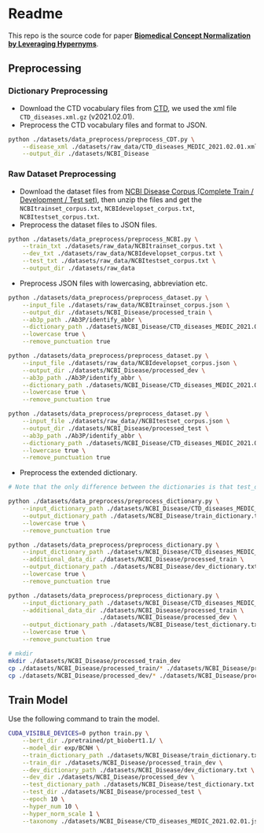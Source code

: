 # Readme

This repo is the source code for paper **[Biomedical Concept Normalization by Leveraging Hypernyms](https://aclanthology.org/2021.emnlp-main.284.pdf)**.

## Preprocessing

### Dictionary Preprocessing

- Download the CTD vocabulary files from [CTD](http://ctdbase.org/downloads), we used the xml file `CTD_diseases.xml.gz` (v2021.02.01).
- Preprocess the CTD vocabulary files and  format to JSON.

```bash
python ./datasets/data_preprocess/preprocess_CDT.py \
    --disease_xml ./datasets/raw_data/CTD_diseases_MEDIC_2021.02.01.xml \
    --output_dir ./datasets/NCBI_Disease
```

### Raw Dataset Preprocessing

- Download the dataset files from [NCBI Disease Corpus (Complete Train / Development / Test set)](https://www.ncbi.nlm.nih.gov/CBBresearch/Dogan/DISEASE/), then unzip the files and get the `NCBItrainset_corpus.txt`, `NCBIdevelopset_corpus.txt`, `NCBItestset_corpus.txt`.
- Preprocess the dataset files to JSON files.

```bash
python ./datasets/data_preprocess/preprocess_NCBI.py \
    --train_txt ./datasets/raw_data/NCBItrainset_corpus.txt \
    --dev_txt ./datasets/raw_data/NCBIdevelopset_corpus.txt \
    --test_txt ./datasets/raw_data/NCBItestset_corpus.txt \
    --output_dir ./datasets/raw_data
```

- Preprocess JSON files with lowercasing, abbreviation etc.

```bash
python ./datasets/data_preprocess/preprocess_dataset.py \
    --input_file ./datasets/raw_data/NCBItrainset_corpus.json \
    --output_dir ./datasets/NCBI_Disease/processed_train \
    --ab3p_path ./Ab3P/identify_abbr \
    --dictionary_path ./datasets/NCBI_Disease/CTD_diseases_MEDIC_2021.02.01.json \
    --lowercase true \
    --remove_punctuation true

python ./datasets/data_preprocess/preprocess_dataset.py \
    --input_file ./datasets/raw_data/NCBIdevelopset_corpus.json \
    --output_dir ./datasets/NCBI_Disease/processed_dev \
    --ab3p_path ./Ab3P/identify_abbr \
    --dictionary_path ./datasets/NCBI_Disease/CTD_diseases_MEDIC_2021.02.01.json \
    --lowercase true \
    --remove_punctuation true

python ./datasets/data_preprocess/preprocess_dataset.py \
    --input_file ./datasets/raw_data//NCBItestset_corpus.json \
    --output_dir ./datasets/NCBI_Disease/processed_test \
    --ab3p_path ./Ab3P/identify_abbr \
    --dictionary_path ./datasets/NCBI_Disease/CTD_diseases_MEDIC_2021.02.01.json \
    --lowercase true \
    --remove_punctuation true
```

- Preprocess the extended dictionary.

```bash
# Note that the only difference between the dictionaries is that test_dictionary includes train mentions to increase the coverage.

python ./datasets/data_preprocess/preprocess_dictionary.py \
    --input_dictionary_path ./datasets/NCBI_Disease/CTD_diseases_MEDIC_2021.02.01.json \
    --output_dictionary_path ./datasets/NCBI_Disease/train_dictionary.txt \
    --lowercase true \
    --remove_punctuation true

python ./datasets/data_preprocess/preprocess_dictionary.py \
    --input_dictionary_path ./datasets/NCBI_Disease/CTD_diseases_MEDIC_2021.02.01.json \
    --additional_data_dir ./datasets/NCBI_Disease/processed_train \
    --output_dictionary_path ./datasets/NCBI_Disease/dev_dictionary.txt \
    --lowercase true \
    --remove_punctuation true

python ./datasets/data_preprocess/preprocess_dictionary.py \
    --input_dictionary_path ./datasets/NCBI_Disease/CTD_diseases_MEDIC_2021.02.01.json \
    --additional_data_dir ./datasets/NCBI_Disease/processed_train \
                          ./datasets/NCBI_Disease/processed_dev \
    --output_dictionary_path ./datasets/NCBI_Disease/test_dictionary.txt \
    --lowercase true \
    --remove_punctuation true

# mkdir
mkdir ./datasets/NCBI_Disease/processed_train_dev
cp ./datasets/NCBI_Disease/processed_train/* ./datasets/NCBI_Disease/processed_train_dev
cp ./datasets/NCBI_Disease/processed_dev/* ./datasets/NCBI_Disease/processed_train_dev
```

## Train Model

Use the following command to train the model.

```bash
CUDA_VISIBLE_DEVICES=0 python train.py \
    --bert_dir ./pretrained/pt_biobert1.1/ \
    --model_dir exp/BCNH \
    --train_dictionary_path ./datasets/NCBI_Disease/train_dictionary.txt \
    --train_dir ./datasets/NCBI_Disease/processed_train_dev \
    --dev_dictionary_path ./datasets/NCBI_Disease/dev_dictionary.txt \
    --dev_dir ./datasets/NCBI_Disease/processed_dev \
    --test_dictionary_path ./datasets/NCBI_Disease/test_dictionary.txt \
    --test_dir ./datasets/NCBI_Disease/processed_test \
    --epoch 10 \
    --hyper_num 10 \
    --hyper_norm_scale 1 \
    --taxonomy ./datasets/NCBI_Disease/CTD_diseases_MEDIC_2021.02.01.json
```
